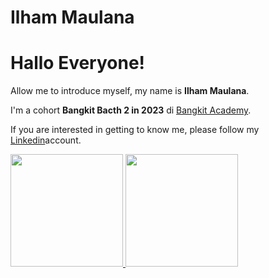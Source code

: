 # Ilham Maulana
# Hallo Everyone! 

Allow me to introduce myself, my name is **Ilham Maulana**.

I'm a cohort **Bangkit Bacth 2 in 2023** di [Bangkit Academy](https://grow.google/intl/id_id/bangkit/?tab=cloud-computing).

If you are interested in getting to know me, please follow my [Linkedin](https://www.linkedin.com/in/ilham-maulana1101)account.

<p align="left">
<a href="https://github.com/Dfaalt">
  <img height="180em" src="https://github-readme-stats-eight-theta.vercel.app/api?username=gilangadhan&show_icons=true&theme=algolia&include_all_commits=true&count_private=true"/>
  <img height="180em" src="https://github-readme-stats.vercel.app/api/top-langs/?username=anuraghazra&layout=donut"/>
</a>
</p>

